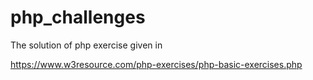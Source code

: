# php_challenges

The solution of php exercise given in

https://www.w3resource.com/php-exercises/php-basic-exercises.php
